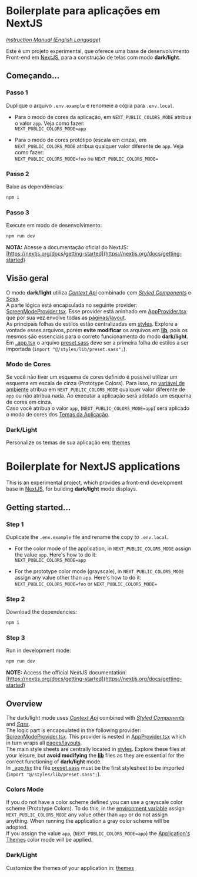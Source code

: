 # Boilerplate para aplicações em NextJS

[_Instruction Manual (English Language)_](https://github.com/vini-cabral/boilerplate-darklight-nextjs#boilerplate-for-nextjs-applications)

Este é um projeto experimental, que oferece uma base de desenvolvimento Front-end em [NextJS](https://nextjs.org/), para a construção de telas com modo **dark/light**.

## Começando...

### Passo 1

Duplique o arquivo `.env.example` e renomeie a cópia para `.env.local`.

- Para o modo de cores da aplicação, em `NEXT_PUBLIC_COLORS_MODE` atribua o valor `app`. Veja como fazer:  
  `NEXT_PUBLIC_COLORS_MODE=app`

- Para o modo de cores protótipo (escala em cinza), em `NEXT_PUBLIC_COLORS_MODE` atribua qualquer valor diferente de `app`. Veja como fazer:  
  `NEXT_PUBLIC_COLORS_MODE=foo` ou `NEXT_PUBLIC_COLORS_MODE=`

### Passo 2

Baixe as dependências:

```bash
npm i
```

### Passo 3

Execute em modo de desenvolvimento:

```bash
npm run dev
```

**NOTA:**
Acesse a documentação oficial do NextJS: [https://nextjs.org/docs/getting-started](https://nextjs.org/docs/getting-started)

## Visão geral

O modo **dark/light** utiliza [_Context Api_](https://reactjs.org/docs/context.html) combinado com [_Styled Components_](https://styled-components.com/) e [_Sass_](https://sass-lang.com/).  
A parte lógica está encapsulada no seguinte provider: [ScreenModeProvider.tsx](https://github.com/vini-cabral/boilerplate-darklight-nextjs/blob/main/src/context/ScreenModeProvider.tsx). Esse provider está aninhado em [AppProvider.tsx](https://github.com/vini-cabral/boilerplate-darklight-nextjs/blob/main/src/context/AppProvider.tsx) que por sua vez envolve todas as [páginas/layout](https://github.com/vini-cabral/boilerplate-darklight-nextjs/blob/main/src/pages/_app.tsx).  
As principais folhas de estilos estão centralizadas em [styles](https://github.com/vini-cabral/boilerplate-darklight-nextjs/tree/main/src/styles). Explore a vontade esses arquivos, porém **evite modificar** os arquivos em [**lib**](https://github.com/vini-cabral/boilerplate-darklight-nextjs/tree/main/src/styles/lib), pois os mesmos são essenciais para o correto funcionamento do modo **dark/light**.  
Em [\_app.tsx](https://github.com/vini-cabral/boilerplate-darklight-nextjs/blob/main/src/pages/_app.tsx) o arquivo [preset.sass](https://github.com/vini-cabral/boilerplate-darklight-nextjs/blob/main/src/styles/lib/preset.sass) deve ser a primeira folha de estilos a ser importada (`import "@/styles/lib/preset.sass";`).

### Modo de Cores

Se você não tiver um esquema de cores definido é possível utilizar um esquema em escala de cinza (Prototype Colors). Para isso, na [variável de ambiente](https://github.com/vini-cabral/boilerplate-darklight-nextjs/blob/main/.env.example) atribua em `NEXT_PUBLIC_COLORS_MODE` qualquer valor diferente de `app` ou não atribua nada. Ao executar a aplicação será adotado um esquema de cores em cinza.  
Caso você atribua o valor `app`, (`NEXT_PUBLIC_COLORS_MODE=app`) será aplicado o modo de cores dos [Temas da Aplicação](https://github.com/vini-cabral/boilerplate-darklight-nextjs/blob/main/src/styles/themes/index.ts).

### Dark/Light

Personalize os temas de sua aplicação em: [themes](https://github.com/vini-cabral/boilerplate-darklight-nextjs/tree/main/src/styles/themes)

# Boilerplate for NextJS applications

This is an experimental project, which provides a front-end development base in [NextJS](https://nextjs.org/), for building **dark/light** mode displays.

## Getting started...

### Step 1

Duplicate the `.env.example` file and rename the copy to `.env.local`.

- For the color mode of the application, in `NEXT_PUBLIC_COLORS_MODE` assign the value `app`. Here's how to do it:  
  `NEXT_PUBLIC_COLORS_MODE=app`

- For the prototype color mode (grayscale), in `NEXT_PUBLIC_COLORS_MODE` assign any value other than `app`. Here's how to do it:  
  `NEXT_PUBLIC_COLORS_MODE=foo` or `NEXT_PUBLIC_COLORS_MODE=`

### Step 2

Download the dependencies:

```bash
npm i
```

### Step 3

Run in development mode:

```bash
npm run dev
```

**NOTE:** Access the official NextJS documentation: [https://nextjs.org/docs/getting-started](https://nextjs.org/docs/getting-started)

## Overview

The dark/light mode uses [_Context Api_](https://reactjs.org/docs/context.html) combined with [_Styled Components_](https://styled-components.com/) and [_Sass_](https://sass-lang.com/).  
The logic part is encapsulated in the following provider: [ScreenModeProvider.tsx](https://github.com/vini-cabral/boilerplate-darklight-nextjs/blob/main/src/context/ScreenModeProvider.tsx). This provider is nested in [AppProvider.tsx](https://github.com/vini-cabral/boilerplate-darklight-nextjs/blob/main/src/context/AppProvider.tsx) which in turn wraps all [pages/layouts](https://github.com/vini-cabral/boilerplate-darklight-nextjs/blob/main/src/pages/_app.tsx).  
The main style sheets are centrally located in [styles](https://github.com/vini-cabral/boilerplate-darklight-nextjs/tree/main/src/styles). Explore these files at your leisure, but **avoid modifying** the [**lib**](https://github.com/vini-cabral/boilerplate-darklight-nextjs/tree/main/src/styles/lib) files as they are essential for the correct functioning of **dark/light** mode.  
In [\_app.tsx](https://github.com/vini-cabral/boilerplate-darklight-nextjs/blob/main/src/pages/_app.tsx) the file [preset.sass](https://github.com/vini-cabral/boilerplate-darklight-nextjs/blob/main/src/styles/lib/preset.sass) must be the first stylesheet to be imported (`import "@/styles/lib/preset.sass";`).

### Colors Mode

If you do not have a color scheme defined you can use a grayscale color scheme (Prototype Colors). To do this, in the [environment variable](https://github.com/vini-cabral/boilerplate-darklight-nextjs/blob/main/.env.example) assign `NEXT_PUBLIC_COLORS_MODE` any value other than `app` or do not assign anything. When running the application a gray color scheme will be adopted.  
If you assign the value `app`, (`NEXT_PUBLIC_COLORS_MODE=app`) the [Application's Themes](https://github.com/vini-cabral/boilerplate-darklight-nextjs/blob/main/src/styles/themes/index.ts) color mode will be applied.

### Dark/Light

Customize the themes of your application in: [themes](https://github.com/vini-cabral/boilerplate-darklight-nextjs/tree/main/src/styles/themes)
